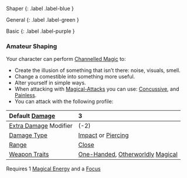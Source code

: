 
Shaper
{: .label .label-blue }

General
{: .label .label-green }

Basic
{: .label .label-purple }
### Amateur Shaping

Your character can perform [Channelled Magic](Magic#Channelled%20Magic) to:

- Create the illusion of something that isn’t there: noise, visuals, smell.
- Change a comestible into something more useful.
- Alter yourself in simple ways.
- When attacking with [Magical-Attacks](Game/Core/Magical-Attacks) you can use: [Concussive](Game/Core/Magical-Attacks#Concussive), and [Painless](Game/Core/Magical-Attacks#Painless).
- You can attack with the following profile:

| Default [Damage](Game/Core/Weapons#Damage)                | 3                                                                                                                            |
| :-------------------------------------------------------- | :--------------------------------------------------------------------------------------------------------------------------- |
| [Extra Damage](Game/Core/Attacks#Extra%20Damage) Modifier | (-2)                                                                                                                         |
| [Damage Type](Core/Weapons#Damage%20Type)                 | [Impact](Game/Core/Injury#Impact) or [Piercing](Game/Core/Injury#Piercing)                                                   |
| [Range](Core/Weapons#Range)                               | [Close](Game/Core/Movement#Close)                                                                                            |
| [Weapon Traits](Core/Weapon-Traits)                       | [One-Handed](Game/Core/Blocks/One-Handed), [Otherworldly](Game/Core/Blocks/Otherworldly) [Magical](Game/Core/Blocks/Magical) |

Requires 1 [Magical Energy](Magic#Magical%20Energy) and a [Focus](Game/Example-Gear#Focus)